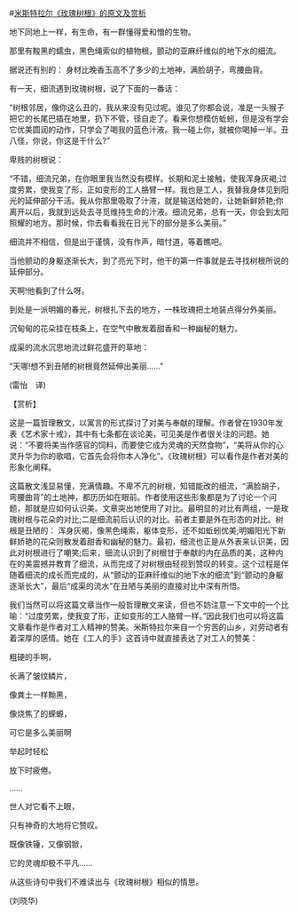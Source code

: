 #[米斯特拉尔《玫瑰树根》的原文及赏析](https://www.vrrw.net/wx/12275.html)

地下同地上一样，有生命，有一群懂得爱和憎的生物。

那里有黢黑的蠕虫，黑色绳索似的植物根，颤动的亚麻纤维似的地下水的细流。

据说还有别的： 身材比晚香玉高不了多少的土地神，满脸胡子，弯腰曲背。

有一天，细流遇到玫瑰树根，说了下面的一番话：

“树根邻居，像你这么丑的，我从来没有见过呢。谁见了你都会说，准是一头猴子把它的长尾巴插在地里，扔下不管，径自走了。看来你想模仿蚯蚓，但是没有学会它优美圆润的动作，只学会了喝我的蓝色汁液。我一碰上你，就被你喝掉一半。丑八怪，你说，你这是干什么?”

卑贱的树根说：

“不错，细流兄弟，在你眼里我当然没有模样。长期和泥土接触，使我浑身灰褐;过度劳累，使我变了形，正如变形的工人胳臂一样。我也是工人，我替我身体见到阳光的延伸部分干活。我从你那里吸取了汁液，就是输送给她的，让她新鲜娇艳;你离开以后，我就到远处去寻觅维持生命的汁液。细流兄弟，总有一天，你会到太阳照耀的地方。那时候，你去看看我在日光下的部分是多么美丽。”

细流并不相信，但是出于谨慎，没有作声，暗忖道，等着瞧吧。

当他颤动的身躯逐渐长大，到了亮光下时，他干的第一件事就是去寻找树根所说的延伸部分。

天啊!他看到了什么呀。

到处是一派明媚的春光，树根扎下去的地方，一株玫瑰把土地装点得分外美丽。

沉甸甸的花朵挂在枝条上，在空气中散发着甜香和一种幽秘的魅力。

成渠的流水沉思地流过鲜花盛开的草地：

“天哪!想不到丑陋的树根竟然延伸出美丽……”

(雷怡　译)



【赏析】

这是一篇哲理散文，以寓言的形式探讨了对美与奉献的理解。作者曾在1930年发表《艺术家十戒》，其中有七条都在谈论美，可见美是作者很关注的问题。她说：“不要将美当作感官的饲料，而要使它成为灵魂的天然食物”，“美将从你的心灵升华为你的歌唱，它首先会将你本人净化”。《玫瑰树根》可以看作是作者对美的形象化阐释。

这篇散文浅显易懂，充满情趣。不卑不亢的树根，知错能改的细流，“满脸胡子，弯腰曲背”的土地神，都历历如在眼前。作者使用这些形象都是为了讨论一个问题，那就是应如何认识美。文章突出地使用了对比。最明显的对比有两组，一是玫瑰树根与花朵的对比;二是细流前后认识的对比。前者主要是外在形态的对比。树根是丑陋的： 浑身灰褐，像黑色绳索，躯体变形，还不如蚯蚓优美;明媚阳光下新鲜娇艳的花朵则散发着甜香和幽秘的魅力。最初，细流也正是从外表来认识美，因此对树根进行了嘲笑;后来，细流认识到了树根甘于奉献的内在品质的美，这种内在的美震撼并教育了细流，从而完成了对树根由轻视到赞叹的转变。这个过程是伴随着细流的成长而完成的，从“颤动的亚麻纤维似的地下水的细流”到“颤动的身躯逐渐长大”，最后“成渠的流水”在丑陋与美丽的直接对比中深有所悟。

我们当然可以将这篇文章当作一般哲理散文来读，但也不妨注意一下文中的一个比喻：“过度劳累，使我变了形，正如变形的工人胳臂一样。”因此我们也可以将这篇文章看作是作者对工人精神的赞美。米斯特拉尔来自一个穷苦的山乡，对劳动者有着深厚的感情。她在《工人的手》这首诗中就直接表达了对工人的赞美：

粗硬的手啊，

长满了皱纹鳞片，

像粪土一样黝黑，

像烧焦了的蝾螈，

可它是多么美丽啊

举起时轻松

放下时疲倦。

……

世人对它看不上眼，

只有神奇的大地将它赞叹。

既像铁锤，又像钢锨，

它的灵魂却极不平凡……

从这些诗句中我们不难读出与《玫瑰树根》相似的情思。

(刘晓华)

